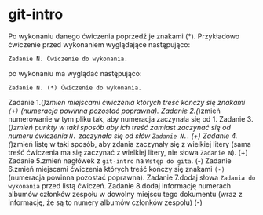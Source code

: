 # git-intro

Po wykonaniu danego ćwiczenia poprzedź je znakami (*).
Przykładowo ćwiczenie przed wykonaniem wyglądające następująco:
```
Zadanie N. Ćwiczenie do wykonania.
```
po wykonaniu ma wyglądać następująco:
```
Zadanie N. (*) Ćwiczenie do wykonania.
```

Zadanie 1.(*)zmień miejscami ćwiczenia których treść kończy się znakami `(+)` (numeracja powinna pozostać poprawna).
Zadanie 2.(*)zmień numerowanie w tym pliku tak, aby numeracja zaczynała się od 1.
Zadanie 3.(*)zmień punkty w taki sposób aby ich treść zamiast zaczynać się od numeru ćwiczenia `N.` zaczynała się od słów `Zadanie N.`. (+)
Zadanie 4.(*)zmień listę w taki sposób, aby zdania zaczynały się z wielkiej litery (sama treść ćwiczenia ma się zaczynać z wielkiej litery, nie słowa `Zadanie N`). (+)
Zadanie 5.zmień nagłówek z `git-intro` na `Wstęp do gita`. (-)
Zadanie 6.zmień miejscami ćwiczenia których treść kończy się znakami `(-)` (numeracja powinna pozostać poprawna).
Zadanie 7.dodaj słowa `Zadania do wykonania` przed listą ćwiczeń.
Zadanie 8.dodaj informację numerach albumów członków zespołu w dowolny miejscu tego dokumentu (wraz z informację, że są to numery albumów członków zespołu) (-)
